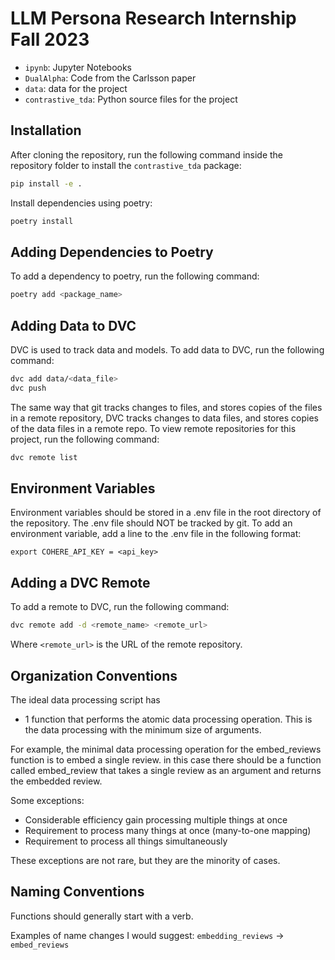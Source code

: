 # LLM Persona Research Internship Fall 2023

- `ipynb`: Jupyter Notebooks
- `DualAlpha`: Code from the Carlsson paper
- `data`: data for the project
- `contrastive_tda`: Python source files for the project

## Installation

After cloning the repository, run the following command inside the repository folder to install the `contrastive_tda` package:

```bash
pip install -e .
```

Install dependencies using poetry:

```bash
poetry install
```

## Adding Dependencies to Poetry

To add a dependency to poetry, run the following command:

```bash
poetry add <package_name>
```

## Adding Data to DVC

DVC is used to track data and models. To add data to DVC, run the following command:

```bash
dvc add data/<data_file>
dvc push
```

The same way that git tracks changes to files, and stores copies of the files in a remote repository, DVC tracks changes to data files, and stores copies of the data files in a remote repo. To view remote repositories for this project, run the following command:

```bash
dvc remote list
```    

## Environment Variables

Environment variables should be stored in a .env file in the root directory of the repository. 
The .env file should NOT be tracked by git. 
To add an environment variable, add a line to the .env file in the following format:

```
export COHERE_API_KEY = <api_key>
```

## Adding a DVC Remote

To add a remote to DVC, run the following command:

```bash
dvc remote add -d <remote_name> <remote_url>
```

Where `<remote_url>` is the URL of the remote repository. 

## Organization Conventions

The ideal data processing script has 
- 1 function that performs the atomic data processing operation. This is the data processing with the minimum size of arguments.

For example, the minimal data processing operation for the embed_reviews function is to embed a single review. in this case there should be a function called embed_review that takes a single review as an argument and returns the embedded review.

Some exceptions:
- Considerable efficiency gain processing multiple things at once
- Requirement to process many things at once (many-to-one mapping)
- Requirement to process all things simultaneously

These exceptions are not rare, but they are the minority of cases.

## Naming Conventions

Functions should generally start with a verb.

Examples of name changes I would suggest:
`embedding_reviews` -> `embed_reviews`
